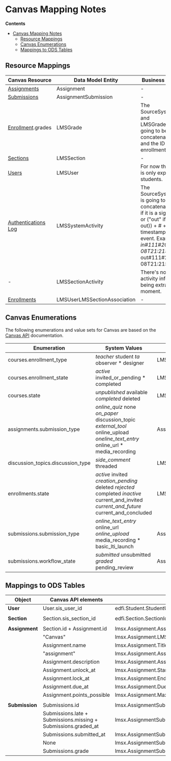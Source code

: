 # Canvas Mapping Notes

**Contents**

* [Canvas Mapping Notes](#canvas-mapping-notes)
  * [Resource Mappings](#resource-mappings)
  * [Canvas Enumerations](#canvas-enumerations)
  * [Mappings to ODS Tables](#mappings-to-ods-tables)

## Resource Mappings

| Canvas Resource | Data Model Entity | Business Logic Notes |
| --- | --- | --- |
| [Assignments](https://canvas.instructure.com/doc/api/assignments.html) | Assignment | \-  |
| [Submissions](https://canvas.instructure.com/doc/api/submissions.html) | AssignmentSubmission | \-  |
| [Enrollment](https://canvas.instructure.com/doc/api/enrollments.html).grades | LMSGrade | The SourceSystemIdentifier and LMSGradeIdentifier are going to be be a concatenation of g# and the ID of the enrollment. |
| [Sections](https://canvas.instructure.com/doc/api/sections.html) | LMSSection | \-  |
| [Users](https://canvas.instructure.com/doc/api/users.html) | LMSUser | For now the extractor is only exporting students. |
| [Authentications Log](https://canvas.instructure.com/doc/api/authentications_log.html) | LMSSystemActivity | The SourceSystemIdentifier is going to be a concatenation of (("in" if it is a sign-in) or ("out" if it is a sign-out)) + # + User.Id + timestamp for the event. Examples:  _in#111#2021-02-08T21:21:41Z_   out#111#2021-02-08T21:21:48Z |
| \-  | LMSSectionActivity | There's no section activity information being extracted at this moment. |
| [Enrollments](https://canvas.instructure.com/doc/api/enrollments.html) | LMSUserLMSSectionAssociation | \-  |

## Canvas Enumerations

The following enumerations and value sets for Canvas are based on the [Canvas API](https://canvas.instructure.com/doc/api/all_resources.html) documentation.

| Enumeration | System Values | Equivalent LMS UDM Attribute |
| --- | --- | --- |
| courses.enrollment\_type | _teacher_   student _ta_   observer *   designer | LMSUser.UserRole |
| courses.enrollment\_state | _active_   invited\_or\_pending *   completed | LMSUserLMSSectionAssociation.EnrollmentStatus |
| courses.state | _unpublished_   available _completed_   deleted | LMSSection.LMSSectionStatus |
| assignments.submission\_type | _online\_quiz_   none _on\_paper_   discussion\_topic _external\_tool_   online\_upload _oneline\_text\_entry_   online\_url *   media\_recording | Assignment.SubmissionType |
| discussion\_topics.discussion\_type | _side\_comment_   threaded | LMSUserActivity.ActivityType |
| enrollments.state | _active_   invited _creation\_pending_   deleted _rejected_   completed _inactive_   current\_and\_invited _current\_and\_future_   current\_and\_concluded | LMSUserLMSSectionAssociation.EnrollmentStatus |
| submissions.submission\_type | _online\_text\_entry_   online\_url _online\_upload_   media\_recording *   basic\_lti\_launch | Assignment.SubmissionType |
| submissions.workflow\_state | _submitted_   unsubmitted _graded_   pending\_review | AssignmentSubmission.SubmissionStatus |

## Mappings to ODS Tables

| Object | Canvas API elements | ODS Column |
| --- | --- | --- |
| **User** | User.sis\_user\_id | edfi.Student.StudentUniqueId |
|     |     |     |
| **Section** | Section.sis\_section\_id | edfi.Section.SectionIdentifier |
|     |     |     |
| **Assignment** | Section.id + Assignment.id | lmsx.Assignment.AssignmentIdentifier |
|     | "Canvas" | lmsx.Assignment.LMSSourceSystemDescriptorId |
|     | Assignment.name | lmsx.Assignment.Title |
|     | "assignment" | lmsx.Assignment.AssignmentCategoryDescriptorId |
|     | Assignment.description | lmsx.Assignment.AssignmentDescription |
|     | Assignment.unlock\_at | lmsx.Assignment.StartDateTime |
|     | Assignment.lock\_at | lmsx.Assignment.EndDateTime |
|     | Assignment.due\_at | lmsx.Assignment.DueDateTime |
|     | Assignment.points\_possible | lmsx.Assignment.MaxPoints |
|     |     |     |
| **Submission** | Submissions.id | lmsx.AssignmentSubmission.AssignmentSubmissionIdentifier |
|     | Submissions.late + Submissions.missing + Submissions.graded\_at | lmsx.AssignmentSubmission.SubmissionStatusDescriptorId |
|     | Submissions.submitted\_at | lmsx.AssignmentSubmission.SubmissionDateTime |
|     | None | lmsx.AssignmentSubmission.EarnedPoints |
|     | Submissions.grade | lmsx.AssignmentSubmission.Grade |
